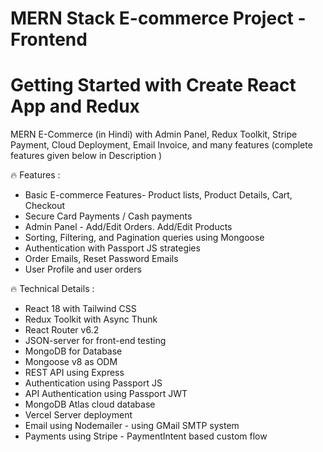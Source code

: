 # MERN Stack E-commerce Project - Frontend

# Getting Started with Create React App and Redux

MERN E-Commerce (in Hindi) with Admin Panel, Redux Toolkit, Stripe Payment, Cloud Deployment, Email Invoice, and many features (complete features given below in Description )

🔥 Features :
- Basic E-commerce Features- Product lists, Product Details, Cart, Checkout 
- Secure Card Payments / Cash payments
- Admin Panel - Add/Edit Orders. Add/Edit Products
- Sorting, Filtering, and Pagination queries using Mongoose
- Authentication with Passport JS strategies
- Order Emails, Reset Password Emails
- User Profile and user orders

🔥 Technical Details :
- React 18 with Tailwind CSS
- Redux Toolkit with Async Thunk
- React Router v6.2
- JSON-server for front-end testing
- MongoDB for Database
- Mongoose v8 as ODM
- REST API using Express
- Authentication using Passport JS
- API Authentication using Passport JWT
- MongoDB Atlas cloud database
- Vercel Server deployment
- Email using Nodemailer - using GMail SMTP system
- Payments using Stripe - PaymentIntent based custom flow
